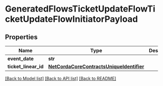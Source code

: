 # GeneratedFlowsTicketUpdateFlowTicketUpdateFlowInitiatorPayload

## Properties
Name | Type | Description | Notes
------------ | ------------- | ------------- | -------------
**event_date** | **str** |  | 
**ticket_linear_id** | [**NetCordaCoreContractsUniqueIdentifier**](NetCordaCoreContractsUniqueIdentifier.md) |  | 

[[Back to Model list]](../README.md#documentation-for-models) [[Back to API list]](../README.md#documentation-for-api-endpoints) [[Back to README]](../README.md)


